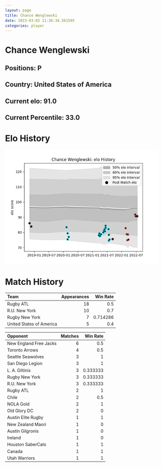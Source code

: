 ```yaml
---  
layout: page  
title: Chance Wenglewski  
date: 2023-03-02 11:26:34.561595  
categories: player  
---
```

# Chance Wenglewski

## Positions: P

## Country: United States of America

## Current elo: 91.0

## Current Percentile: 33.0

# Elo History


![elo history](history_ChanceWenglewski.png)
# Match History


| Team                     |   Appearances |   Win Rate |
|:-------------------------|--------------:|-----------:|
| Rugby ATL                |            18 |   0.5      |
| R.U. New York            |            10 |   0.7      |
| Rugby New York           |             7 |   0.714286 |
| United States of America |             5 |   0.4      |

| Opponent               |   Matches |   Win Rate |
|:-----------------------|----------:|-----------:|
| New England Free Jacks |         6 |   0.5      |
| Toronto Arrows         |         4 |   0.5      |
| Seattle Seawolves      |         3 |   1        |
| San Diego Legion       |         3 |   1        |
| L. A. Giltinis         |         3 |   0.333333 |
| Rugby New York         |         3 |   0.333333 |
| R.U. New York          |         3 |   0.333333 |
| Rugby ATL              |         2 |   1        |
| Chile                  |         2 |   0.5      |
| NOLA Gold              |         2 |   1        |
| Old Glory DC           |         2 |   0        |
| Austin Elite Rugby     |         1 |   1        |
| New Zealand Maori      |         1 |   0        |
| Austin Gilgronis       |         1 |   0        |
| Ireland                |         1 |   0        |
| Houston SaberCats      |         1 |   1        |
| Canada                 |         1 |   1        |
| Utah Warriors          |         1 |   1        |